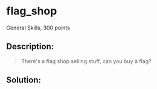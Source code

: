 # flag_shop
General Skills, 300 points

## Description:
> There's a flag shop selling stuff, can you buy a flag?


## Solution: 


